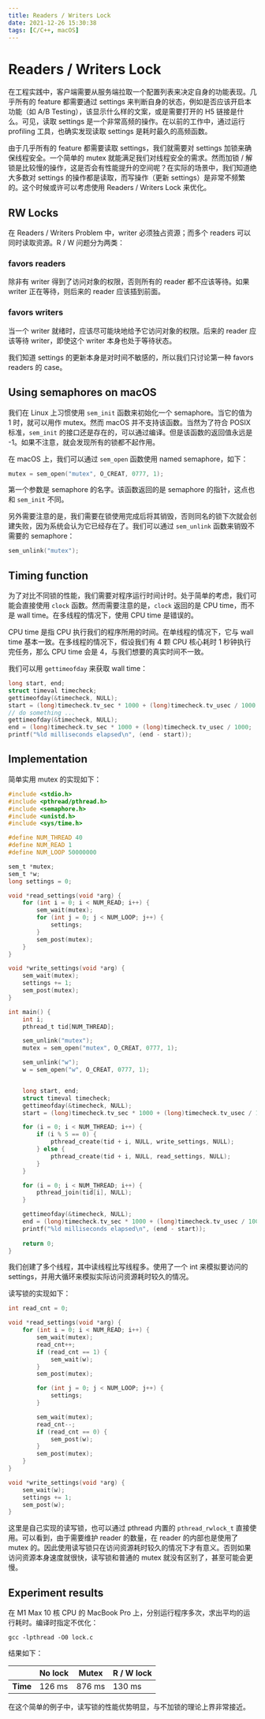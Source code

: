 ```yaml
---
title: Readers / Writers Lock
date: 2021-12-26 15:30:38
tags: [C/C++, macOS]
---
```


# Readers / Writers Lock

在工程实践中，客户端需要从服务端拉取一个配置列表来决定自身的功能表现。几乎所有的 feature 都需要通过 settings 来判断自身的状态，例如是否应该开启本功能（如 A/B Testing），该显示什么样的文案，或是需要打开的 H5 链接是什么。可见，读取 settings 是一个非常高频的操作。在以前的工作中，通过运行 profiling 工具，也确实发现读取 settings 是耗时最久的高频函数。

由于几乎所有的 feature 都需要读取 settings，我们就需要对 settings 加锁来确保线程安全。一个简单的 mutex 就能满足我们对线程安全的需求。然而加锁 / 解锁是比较慢的操作，这是否会有性能提升的空间呢？在实际的场景中，我们知道绝大多数对 settings 的操作都是读取，而写操作（更新 settings）是非常不频繁的。这个时候或许可以考虑使用 Readers / Writers Lock 来优化。

## RW Locks

在 Readers / Writers Problem 中，writer 必须独占资源；而多个 readers 可以同时读取资源。R / W 问题分为两类：

### favors readers

除非有 writer 得到了访问对象的权限，否则所有的 reader 都不应该等待。如果 writer 正在等待，则后来的 reader 应该插到前面。

### favors writers

当一个 writer 就绪时，应该尽可能块地给予它访问对象的权限。后来的 reader 应该等待 writer，即使这个 writer 本身也处于等待状态。

我们知道 settings 的更新本身是对时间不敏感的，所以我们只讨论第一种 favors readers 的 case。

## Using semaphores on macOS

我们在 Linux 上习惯使用 `sem_init` 函数来初始化一个 semaphore。当它的值为 1 时，就可以用作 mutex。然而 macOS 并不支持该函数。当然为了符合 POSIX 标准，`sem_init` 的接口还是存在的，可以通过编译。但是该函数的返回值永远是 -1。如果不注意，就会发现所有的锁都不起作用。

在 macOS 上，我们可以通过 `sem_open` 函数使用 named semaphore，如下：

```c
mutex = sem_open("mutex", O_CREAT, 0777, 1);
```

第一个参数是 semaphore 的名字。该函数返回的是 semaphore 的指针，这点也和 `sem_init` 不同。

另外需要注意的是，我们需要在锁使用完成后将其销毁，否则同名的锁下次就会创建失败，因为系统会认为它已经存在了。我们可以通过 `sem_unlink` 函数来销毁不需要的 semaphore：

```c
sem_unlink("mutex");
```

## Timing function

为了对比不同锁的性能，我们需要对程序运行时间计时。处于简单的考虑，我们可能会直接使用 `clock` 函数。然而需要注意的是，`clock` 返回的是 CPU time，而不是 wall time。在多线程的情况下，使用 CPU time 是错误的。

CPU time 是指 CPU 执行我们的程序所用的时间。在单线程的情况下，它与 wall time 基本一致。在多线程的情况下，假设我们有 4 颗 CPU 核心耗时 1 秒钟执行完任务，那么 CPU time 会是 4，与我们想要的真实时间不一致。

我们可以用 `gettimeofday` 来获取 wall time：

```c
long start, end;
struct timeval timecheck;
gettimeofday(&timecheck, NULL);
start = (long)timecheck.tv_sec * 1000 + (long)timecheck.tv_usec / 1000;
// do something ...
gettimeofday(&timecheck, NULL);
end = (long)timecheck.tv_sec * 1000 + (long)timecheck.tv_usec / 1000;
printf("%ld milliseconds elapsed\n", (end - start));
```

## Implementation

简单实用 mutex 的实现如下：

```c
#include <stdio.h>
#include <pthread/pthread.h>
#include <semaphore.h>
#include <unistd.h>
#include <sys/time.h>

#define NUM_THREAD 40
#define NUM_READ 1
#define NUM_LOOP 50000000

sem_t *mutex;
sem_t *w;
long settings = 0;

void *read_settings(void *arg) {
    for (int i = 0; i < NUM_READ; i++) {
        sem_wait(mutex);
        for (int j = 0; j < NUM_LOOP; j++) {
            settings;
        }
        sem_post(mutex);
    }
}

void *write_settings(void *arg) {
    sem_wait(mutex);
    settings += 1;
    sem_post(mutex);
}

int main() {
    int i;
    pthread_t tid[NUM_THREAD];

    sem_unlink("mutex");
    mutex = sem_open("mutex", O_CREAT, 0777, 1);

    sem_unlink("w");
    w = sem_open("w", O_CREAT, 0777, 1);


    long start, end;
    struct timeval timecheck;
    gettimeofday(&timecheck, NULL);
    start = (long)timecheck.tv_sec * 1000 + (long)timecheck.tv_usec / 1000;

    for (i = 0; i < NUM_THREAD; i++) {
        if (i % 5 == 0) {
            pthread_create(tid + i, NULL, write_settings, NULL);
        } else {
            pthread_create(tid + i, NULL, read_settings, NULL);
        }
    }

    for (i = 0; i < NUM_THREAD; i++) {
        pthread_join(tid[i], NULL);
    }

    gettimeofday(&timecheck, NULL);
    end = (long)timecheck.tv_sec * 1000 + (long)timecheck.tv_usec / 1000;
    printf("%ld milliseconds elapsed\n", (end - start));
  
    return 0;
}
```

我们创建了多个线程，其中读线程比写线程多。使用了一个 int 来模拟要访问的 settings，并用大循环来模拟实际访问资源耗时较久的情况。

读写锁的实现如下：

```c
int read_cnt = 0;

void *read_settings(void *arg) {
    for (int i = 0; i < NUM_READ; i++) {
        sem_wait(mutex);
        read_cnt++;
        if (read_cnt == 1) {
            sem_wait(w);
        }
        sem_post(mutex);

        for (int j = 0; j < NUM_LOOP; j++) {
            settings;
        }

        sem_wait(mutex);
        read_cnt--;
        if (read_cnt == 0) {
            sem_post(w);
        }
        sem_post(mutex);
    }
}

void *write_settings(void *arg) {
    sem_wait(w);
    settings += 1;
    sem_post(w);
}
```

这里是自己实现的读写锁，也可以通过 pthread 内置的 `pthread_rwlock_t` 直接使用。可以看到，由于需要维护 reader 的数量，在 reader 的内部也是使用了 mutex 的。因此使用读写锁只在访问资源耗时较久的情况下才有意义。否则如果访问资源本身速度就很快，读写锁和普通的 mutex 就没有区别了，甚至可能会更慢。

## Experiment results

在 M1 Max 10 核 CPU 的 MacBook Pro 上，分别运行程序多次，求出平均的运行耗时。编译时指定不优化：

```shell
gcc -lpthread -O0 lock.c
```

结果如下：

|          | No lock | Mutex  | R / W lock |
| -------- | ------- | ------ | ---------- |
| **Time** | 126 ms  | 876 ms | 130 ms     |

在这个简单的例子中，读写锁的性能优势明显，与不加锁的理论上界非常接近。

